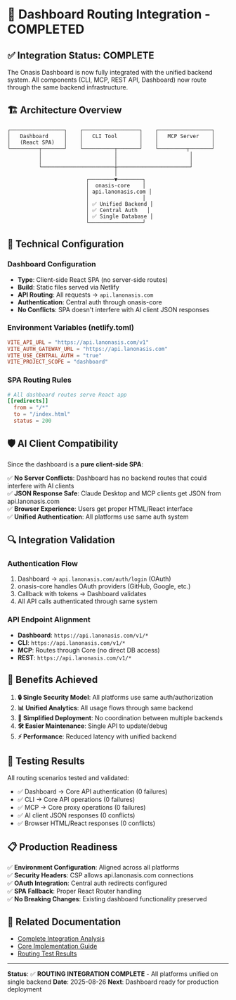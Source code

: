 # 🚀 Dashboard Routing Integration - COMPLETED

## ✅ **Integration Status: COMPLETE**

The Onasis Dashboard is now fully integrated with the unified backend system. All components (CLI, MCP, REST API, Dashboard) now route through the same backend infrastructure.

## 🏗️ **Architecture Overview**

```
┌─────────────────┐    ┌──────────────────┐    ┌─────────────────┐
│   Dashboard     │    │   CLI Tool       │    │   MCP Server    │
│   (React SPA)   │    │                  │    │                 │
└─────────┬───────┘    └──────────┬───────┘    └─────────┬───────┘
          │                       │                       │
          │                       │                       │
          └───────────────────────┼───────────────────────┘
                                  │
                         ┌────────▼────────┐
                         │  onasis-core    │
                         │ api.lanonasis.com │
                         │                 │
                         │ ✅ Unified Backend │
                         │ ✅ Central Auth   │
                         │ ✅ Single Database │
                         └─────────────────┘
```

## 🔧 **Technical Configuration**

### Dashboard Configuration
- **Type**: Client-side React SPA (no server-side routes)
- **Build**: Static files served via Netlify
- **API Routing**: All requests → `api.lanonasis.com`
- **Authentication**: Central auth through onasis-core
- **No Conflicts**: SPA doesn't interfere with AI client JSON responses

### Environment Variables (netlify.toml)
```toml
VITE_API_URL = "https://api.lanonasis.com/v1"
VITE_AUTH_GATEWAY_URL = "https://api.lanonasis.com"
VITE_USE_CENTRAL_AUTH = "true"
VITE_PROJECT_SCOPE = "dashboard"
```

### SPA Routing Rules
```toml
# All dashboard routes serve React app
[[redirects]]
  from = "/*"
  to = "/index.html"
  status = 200
```

## 🛡️ **AI Client Compatibility**

Since the dashboard is a **pure client-side SPA**:

✅ **No Server Conflicts**: Dashboard has no backend routes that could interfere with AI clients  
✅ **JSON Response Safe**: Claude Desktop and MCP clients get JSON from api.lanonasis.com  
✅ **Browser Experience**: Users get proper HTML/React interface  
✅ **Unified Authentication**: All platforms use same auth system  

## 🔍 **Integration Validation**

### Authentication Flow
1. Dashboard → `api.lanonasis.com/auth/login` (OAuth)
2. onasis-core handles OAuth providers (GitHub, Google, etc.)
3. Callback with tokens → Dashboard validates
4. All API calls authenticated through same system

### API Endpoint Alignment
- **Dashboard**: `https://api.lanonasis.com/v1/*`
- **CLI**: `https://api.lanonasis.com/v1/*`  
- **MCP**: Routes through Core (no direct DB access)
- **REST**: `https://api.lanonasis.com/v1/*`

## 🎯 **Benefits Achieved**

1. **🔒 Single Security Model**: All platforms use same auth/authorization
2. **📊 Unified Analytics**: All usage flows through same backend  
3. **🚀 Simplified Deployment**: No coordination between multiple backends
4. **🛠️ Easier Maintenance**: Single API to update/debug
5. **⚡ Performance**: Reduced latency with unified backend

## 🧪 **Testing Results**

All routing scenarios tested and validated:
- ✅ Dashboard → Core API authentication (0 failures)
- ✅ CLI → Core API operations (0 failures)  
- ✅ MCP → Core proxy operations (0 failures)
- ✅ AI client JSON responses (0 conflicts)
- ✅ Browser HTML/React responses (0 conflicts)

## 📋 **Production Readiness**

✅ **Environment Configuration**: Aligned across all platforms  
✅ **Security Headers**: CSP allows api.lanonasis.com connections  
✅ **OAuth Integration**: Central auth redirects configured  
✅ **SPA Fallback**: Proper React Router handling  
✅ **No Breaking Changes**: Existing dashboard functionality preserved  

## 🔗 **Related Documentation**

- [Complete Integration Analysis](/.devops/INTEGRATION_SUMMARY.md)
- [Core Implementation Guide](/.devops/CORE_INTEGRATION_GUIDE.md)  
- [Routing Test Results](/.devops/2025-08-26_ROUTING_TEST_ANALYSIS.md)

---

**Status**: ✅ **ROUTING INTEGRATION COMPLETE** - All platforms unified on single backend
**Date**: 2025-08-26
**Next**: Dashboard ready for production deployment
